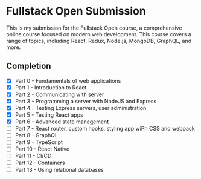 # Fullstack Open Submission
This is my submission for the Fullstack Open course, a comprehensive online course focused on modern web development. This course covers a range of topics, including React, Redux, Node.js, MongoDB, GraphQL, and more.

## Completion

 - [x] Part 0 - Fundamentals of web applications
 - [x] Part 1 - Introduction to React
 - [x] Part 2 - Communicating with server
 - [x] Part 3 - Programming a server with NodeJS and Express
 - [x] Part 4 - Testing Express servers, user administration
 - [x] Part 5 - Testing React apps
 - [x] Part 6 - Advanced state management
 - [ ] Part 7 - React router, custom hooks, styling app wiPh CSS and webpack
 - [ ] Part 8 - GraphQL
 - [ ] Part 9 - TypeScript
 - [ ] Part 10 - React Native
 - [ ] Part 11 - CI/CD
 - [ ] Part 12 - Containers
 - [ ] Part 13 - Using relational databases